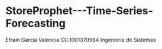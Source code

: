 # StoreProphet---Time-Series-Forecasting
Efraín García Valencia
CC.1001370984
Ingeniería de Sistemas
